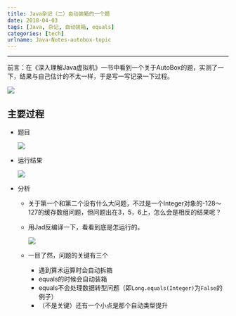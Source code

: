 ```yaml
---
title: Java杂记（二）自动装箱的一个题
date: 2018-04-03
tags: [Java, 杂记, 自动装箱, equals]
categories: [tech]
urlname: Java-Notes-autobox-topic
---
```

***

前言：在《深入理解Java虚拟机》一书中看到一个关于AutoBox的题，实测了一下，结果与自己估计的不太一样，于是写一写记录一下过程。

![](https://image-1251774567.cosgz.myqcloud.com/blog/2018-05-24-erwan-hesry-166245-unsplash%20-1-.jpg)

<!--more-->

## 主要过程

-   题目

    ![](https://image-1251774567.cosgz.myqcloud.com/blog/2018-04-03-162455.jpg)

-   运行结果

    ![](https://image-1251774567.cosgz.myqcloud.com/blog/2018-04-03-162622.jpg)

-   分析
    
    -   关于第一个和第二个没有什么大问题，不过是一个Integer对象的-128～127的缓存数组问题，但问题出在3，5，6上，怎么会是相反的结果呢？
    
    -   用Jad反编译一下，看看到底是怎运行的。    

        ![](https://image-1251774567.cosgz.myqcloud.com/blog/2018-04-03-162948.jpg)
        
    -   一目了然，问题的关键有三个
        
        -   遇到算术运算时会自动拆箱
        -   equals的时候会自动装箱
        -   equals不会处理数据转型问题（即`Long.equals(Integer)`为`False`的例子）
        -   （不是关键）还有一个小点是那个自动类型提升


